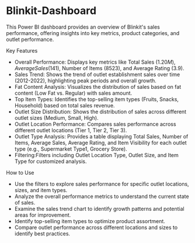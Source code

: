 # Blinkit-Dashboard
This Power BI dashboard provides an overview of Blinkit's sales performance, offering insights into key metrics, product categories, and outlet performance.


Key Features

*   Overall Performance: Displays key metrics like Total Sales ($1.20M), Average Sales ($141), Number of Items (8523), and Average Rating (3.9).
*   Sales Trend:  Shows the trend of outlet establishment sales over time (2012-2022), highlighting peak periods and overall growth.
*   Fat Content Analysis:  Visualizes the distribution of sales based on fat content (Low Fat vs. Regular) with sales amount.
*   Top Item Types:  Identifies the top-selling item types (Fruits, Snacks, Household) based on total sales revenue.
*   Outlet Size Distribution: Shows the distribution of sales across different outlet sizes (Medium, Small, High).
*   Outlet Location Performance:  Compares sales performance across different outlet locations (Tier 1, Tier 2, Tier 3).
*   Outlet Type Analysis: Provides a table displaying Total Sales, Number of Items, Average Sales, Average Rating, and Item Visibility for each outlet type (e.g., Supermarket Type1, Grocery Store).
*   Filtering:Filters including Outlet Location Type, Outlet Size, and Item Type for customized analysis.




How to Use

*   Use the filters to explore sales performance for specific outlet locations, sizes, and item types.
*   Analyze the overall performance metrics to understand the current state of sales.
*   Examine the sales trend chart to identify growth patterns and potential areas for improvement.
*   Identify top-selling item types to optimize product assortment.
*   Compare outlet performance across different locations and sizes to identify best practices.
